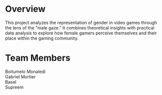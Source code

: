 # Overview
This project analyzes the representation of gender in video games through the lens of the "male gaze." It combines theoretical insights with practical data analysis to explore how female gamers perceive themselves and their place within the gaming community.

# Team Members
Boitumelo Monaledi <br>
Gabriel Mortier <br>
Basel <br>
Supreem
